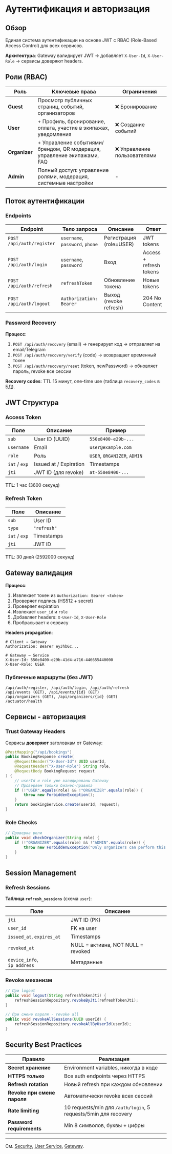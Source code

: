# Аутентификация и авторизация

## Обзор

Единая система аутентификации на основе JWT с RBAC (Role-Based Access Control) для всех сервисов.

**Архитектура**: Gateway валидирует JWT → добавляет `X-User-Id`, `X-User-Role` → сервисы доверяют headers.

## Роли (RBAC)

| Роль | Ключевые права | Ограничения |
|------|----------------|-------------|
| **Guest** | Просмотр публичных страниц, событий, организаторов | ❌ Бронирование |
| **User** | + Профиль, бронирование, оплата, участие в экипажах, уведомления | ❌ Создание событий |
| **Organizer** | + Управление событиями/брендом, QR модерация, управление экипажами, FAQ | ❌ Управление пользователями |
| **Admin** | Полный доступ: управление ролями, модерация, системные настройки | - |

## Поток аутентификации

### Endpoints

| Endpoint | Тело запроса | Описание | Ответ |
|----------|--------------|----------|-------|
| `POST /api/auth/register` | `username`, `password`, `phone` | Регистрация (role=USER) | JWT tokens |
| `POST /api/auth/login` | `username`, `password` | Вход | Access + refresh tokens |
| `POST /api/auth/refresh` | `refreshToken` | Обновление токена | Новые tokens |
| `POST /api/auth/logout` | `Authorization: Bearer` | Выход (revoke refresh) | 204 No Content |

### Password Recovery

**Процесс**:
1. `POST /api/auth/recovery` (email) → генерирует код → отправляет на email/Telegram
2. `POST /api/auth/recovery/verify` (code) → возвращает временный токен
3. `POST /api/auth/recovery/reset` (token, newPassword) → обновляет пароль, revoke все сессии

**Recovery codes**: TTL 15 минут, one-time use (таблица `recovery_codes` в БД).

## JWT Структура

### Access Token

| Поле | Описание | Пример |
|------|----------|--------|
| `sub` | User ID (UUID) | `550e8400-e29b-...` |
| `username` | Email | `user@example.com` |
| `role` | Роль | `USER`, `ORGANIZER`, `ADMIN` |
| `iat` / `exp` | Issued at / Expiration | Timestamps |
| `jti` | JWT ID (для revoke) | `at-550e8400-...` |

**TTL**: 1 час (3600 секунд)

### Refresh Token

| Поле | Описание |
|------|----------|
| `sub` | User ID |
| `type` | `"refresh"` |
| `iat` / `exp` | Timestamps |
| `jti` | JWT ID |

**TTL**: 30 дней (2592000 секунд)

## Gateway валидация

**Процесс**:
1. Извлекает токен из `Authorization: Bearer <token>`
2. Проверяет подпись (HS512 + secret)
3. Проверяет expiration
4. Извлекает `user_id` и `role`
5. Добавляет headers: `X-User-Id`, `X-User-Role`
6. Пробрасывает к сервису

**Headers propagation**:
```http
# Client → Gateway
Authorization: Bearer eyJhbGc...

# Gateway → Service
X-User-Id: 550e8400-e29b-41d4-a716-446655440000
X-User-Role: USER
```

### Публичные маршруты (без JWT)

```
/api/auth/register, /api/auth/login, /api/auth/refresh
/api/events (GET), /api/events/{id} (GET)
/api/organizers (GET), /api/organizers/{id} (GET)
/actuator/health
```

## Сервисы - авторизация

### Trust Gateway Headers

Сервисы **доверяют** заголовкам от Gateway:

```java
@PostMapping("/api/bookings")
public BookingResponse create(
    @RequestHeader("X-User-Id") UUID userId,
    @RequestHeader("X-User-Role") String role,
    @RequestBody BookingRequest request
) {
    // userId и role уже валидированы Gateway
    // Проверяем только бизнес-правила
    if (!"USER".equals(role) && !"ORGANIZER".equals(role)) {
        throw new ForbiddenException();
    }
    return bookingService.create(userId, request);
}
```

### Role Checks

```java
// Проверка роли
public void checkOrganizer(String role) {
    if (!"ORGANIZER".equals(role) && !"ADMIN".equals(role)) {
        throw new ForbiddenException("Only organizers can perform this action");
    }
}
```

## Session Management

### Refresh Sessions

**Таблица `refresh_sessions`** (схема `user`):

| Поле | Описание |
|------|----------|
| `jti` | JWT ID (PK) |
| `user_id` | FK на user |
| `issued_at`, `expires_at` | Timestamps |
| `revoked_at` | NULL = активна, NOT NULL = revoked |
| `device_info`, `ip_address` | Метаданные |

### Revoke механизм

```java
// При logout
public void logout(String refreshTokenJti) {
    refreshSessionRepository.revokeByJti(refreshTokenJti);
}

// При смене пароля - revoke all
public void revokeAllSessions(UUID userId) {
    refreshSessionRepository.revokeAllByUserId(userId);
}
```

## Security Best Practices

| Правило | Реализация |
|---------|------------|
| **Secret хранение** | Environment variables, никогда в коде |
| **HTTPS только** | Все auth endpoints через HTTPS |
| **Refresh rotation** | Новый refresh при каждом обновлении |
| **Revoke при смене пароля** | Автоматически revoke всех сессий |
| **Rate limiting** | 10 requests/min для `/auth/login`, 5 requests/5min для recovery |
| **Password requirements** | Min 8 символов, буквы + цифры |

---

См. [Security](common/security.md), [User Service](user/README.md), [Gateway](gateway/business-logic.md).